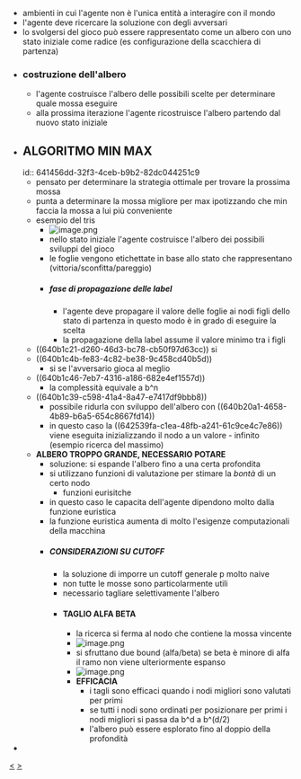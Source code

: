 - ambienti in cui l'agente non è l'unica entità a interagire con il mondo
- l'agente deve ricercare la soluzione con degli avversari
- lo svolgersi del gioco può essere rappresentato come un albero con uno stato iniziale come radice (es configurazione della scacchiera di partenza)
- ### costruzione dell'albero
	- l'agente costruisce l'albero delle possibili scelte per determinare quale mossa eseguire
	- alla prossima iterazione l'agente ricostruisce l'albero partendo dal nuovo stato iniziale
- ## ALGORITMO MIN MAX
  id:: 641456dd-32f3-4ceb-b9b2-82dc044251c9
	- pensato per determinare la strategia ottimale per trovare la prossima mossa
	- punta a determinare la mossa migliore per max ipotizzando che min faccia la mossa a lui più conveniente
	- esempio del tris
		- ![image.png](../assets/image_1680161013578_0.png)
		- nello stato iniziale l'agente costruisce l'albero dei possibili sviluppi del gioco
		- le foglie vengono etichettate in base allo stato che rappresentano (vittoria/sconfitta/pareggio)
		- ##### fase di propagazione delle label
			- l'agente deve propagare il valore delle foglie ai nodi figli dello stato di partenza in questo modo è in grado di eseguire la scelta
			- la propagazione della label assume il valore minimo tra i figli
	- ((640b1c21-d260-46d3-bc78-cb50f97d63cc)) si
	- ((640b1c4b-fe83-4c82-be38-9c458cd40b5d))
		- si se l'avversario gioca al meglio
	- ((640b1c46-7eb7-4316-a186-682e4ef1557d))
		- la complessità equivale a b^n
	- ((640b1c39-c598-41a4-8a47-e7417df9bbb8))
		- possibile ridurla con sviluppo dell'albero con ((640b20a1-4658-4b89-b6a5-654c8667fd14))
		- in questo caso la ((642539fa-c1ea-48fb-a241-61c9ce4c7e86)) viene eseguita inizializzando il nodo a un valore - infinito (esempio ricerca del massimo)
	- **ALBERO TROPPO GRANDE, NECESSARIO POTARE**
		- soluzione: si espande l'albero fino a una certa profondita
		- si utilizzano funzioni di valutazione per stimare la *bontà* di un certo nodo
			- funzioni eurisitche
		- in questo caso le capacita dell'agente dipendono molto dalla funzione euristica
		- la funzione euristica aumenta di molto l'esigenze computazionali della macchina
		- ##### CONSIDERAZIONI SU CUTOFF
			- la soluzione di imporre un cutoff generale p molto naive
			- non tutte le mosse sono particolarmente utili
			- necessario tagliare selettivamente l'albero
			- #### TAGLIO ALFA BETA
				- la ricerca si ferma al nodo che contiene la mossa vincente
				- ![image.png](../assets/image_1680164385770_0.png)
				- si sfruttano due bound (alfa/beta) se beta è minore di alfa il ramo non viene ulteriormente espanso
				- ![image.png](../assets/image_1680164557250_0.png)
				- **EFFICACIA**
					- i tagli sono efficaci quando i nodi migliori sono valutati per primi
					- se tutti i nodi sono ordinati per posizionare per primi i nodi migliori si passa da b^d a b^(d/2)
					- l'albero può essere esplorato fino al doppio della profondità
-
[<](pages/computer_vision/object_detection/instance_level_object_detection.md) [>](pages/computer_vision/object_detection/shape_based_matching.md)

